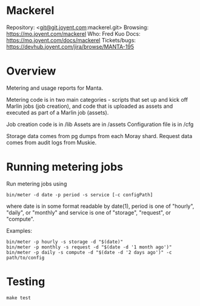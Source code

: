 # Mackerel

Repository: <git@git.joyent.com:mackerel.git>
Browsing: <https://mo.joyent.com/mackerel>
Who: Fred Kuo
Docs: <https://mo.joyent.com/docs/mackerel>
Tickets/bugs: <https://devhub.joyent.com/jira/browse/MANTA-195>


# Overview

Metering and usage reports for Manta.

Metering code is in two main categories - scripts that set up and kick off
Marlin jobs (job creation), and code that is uploaded as assets and
executed as part of a Marlin job (assets).

Job creation code is in /lib
Assets are in /assets
Configuration file is in /cfg

Storage data comes from pg dumps from each Moray shard.
Request data comes from audit logs from Muskie.

# Running metering jobs

Run metering jobs using

    bin/meter -d date -p period -s service [-c configPath]

where date is in some format readable by date(1), period is one of "hourly",
"daily", or "monthly" and service is one of "storage", "request", or "compute".

Examples:

    bin/meter -p hourly -s storage -d "$(date)"
    bin/meter -p monthly -s request -d "$(date -d '1 month ago')"
    bin/meter -p daily -s compute -d "$(date -d '2 days ago')" -c path/to/config

# Testing

    make test
